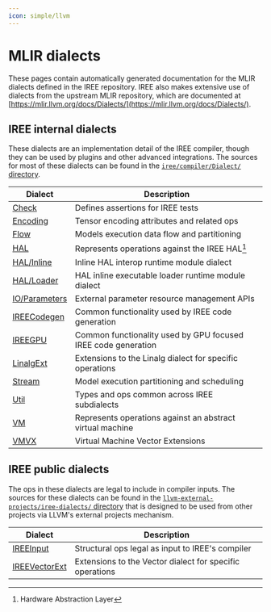 ```yaml
---
icon: simple/llvm
---
```


# MLIR dialects

These pages contain automatically generated documentation for the MLIR dialects
defined in the IREE repository. IREE also makes extensive use of dialects from
the upstream MLIR repository, which are documented at
[https://mlir.llvm.org/docs/Dialects/](https://mlir.llvm.org/docs/Dialects/).

## IREE internal dialects

These dialects are an implementation detail of the IREE compiler, though they
can be used by plugins and other advanced integrations. The sources for most of
these dialects can be found in the
[`iree/compiler/Dialect/` directory](https://github.com/iree-org/iree/tree/main/compiler/src/iree/compiler/Dialect).

Dialect                     | Description
--------------------------- | -----------
[Check](./Check.md)         | Defines assertions for IREE tests
[Encoding](./Encoding.md)   | Tensor encoding attributes and related ops
[Flow](./Flow.md)           | Models execution data flow and partitioning
[HAL](./HAL.md)             | Represents operations against the IREE HAL[^1]
[HAL/Inline](./HALInline.md) | Inline HAL interop runtime module dialect
[HAL/Loader](./HALLoader.md) | HAL inline executable loader runtime module dialect
[IO/Parameters](./IOParameters.md) | External parameter resource management APIs
[IREECodegen](./IREECodegen.md) | Common functionality used by IREE code generation
[IREEGPU](./IREEGPU.md) | Common functionality used by GPU focused IREE code generation
[LinalgExt](./LinalgExt.md) | Extensions to the Linalg dialect for specific operations
[Stream](./Stream.md)       | Model execution partitioning and scheduling
[Util](./Util.md)           | Types and ops common across IREE subdialects
[VM](./VM.md)               | Represents operations against an abstract virtual machine
[VMVX](./VMVX.md)           | Virtual Machine Vector Extensions

## IREE public dialects

The ops in these dialects are legal to include in compiler inputs. The sources
for these dialects can be found in the
[`llvm-external-projects/iree-dialects/` directory](https://github.com/iree-org/iree/tree/main/llvm-external-projects/iree-dialects)
that is designed to be used from other projects via LLVM's external projects
mechanism.

Dialect                             | Description
------------------------------------| -----------
[IREEInput](./IREEInput.md)         | Structural ops legal as input to IREE's compiler
[IREEVectorExt](./IREEVectorExt.md) | Extensions to the Vector dialect for specific operations

[^1]: Hardware Abstraction Layer
